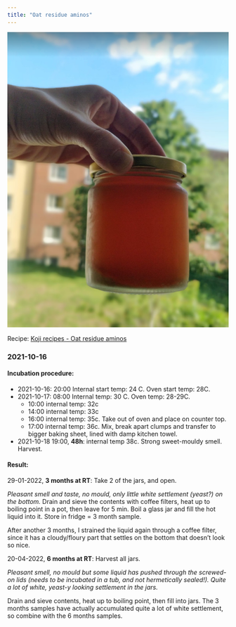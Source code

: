 ```yaml
---
title: "Oat residue aminos"
---
```


![](projects/attachments/Oat%20residue%20aminos.png)

Recipe: [Koji recipes - Oat residue aminos](projects/fermentation/Koji%20recipes.md#Oat%20residue%20aminos)

### 2021-10-16
#### Incubation procedure:
- 2021-10-16: 20:00 Internal start temp: 24 C. Oven start temp: 28C.
- 2021-10-17: 08:00 Internal temp: 30 C. Oven temp: 28-29C.
	- 10:00 internal temp: 32c
	- 14:00 internal temp: 33c
	- 16:00 internal temp: 35c. Take out of oven and place on counter top.
	- 17:00 internal temp: 36c. Mix, break apart clumps and transfer to bigger baking sheet, lined with damp kitchen towel.
- 2021-10-18 19:00, **48h**: internal temp 38c. Strong sweet-mouldy smell. Harvest.

#### Result:
29-01-2022, **3 months at RT**: Take 2 of the jars, and open. 

_Pleasant smell and taste, no mould, only little white settlement (yeast?) on the bottom._ Drain and sieve the contents with coffee filters, heat up to boiling point in a pot, then leave for 5 min. Boil a glass jar and fill the hot liquid into it. Store in fridge = 3 month sample. 

After another 3 months, I strained the liquid again through a coffee filter, since it has a cloudy/floury part that settles on the bottom that doesn’t look so nice.

20-04-2022, **6 months at RT**: Harvest all jars.

_Pleasant smell, no mould but some liquid has pushed through the screwed-on lids (needs to be incubated in a tub, and not hermetically sealed!). Quite a lot of white, yeast-y looking settlement in the jars._

Drain and sieve contents, heat up to boiling point, then fill into jars. The 3 months samples have actually accumulated quite a lot of white settlement, so combine with the 6 months samples.


